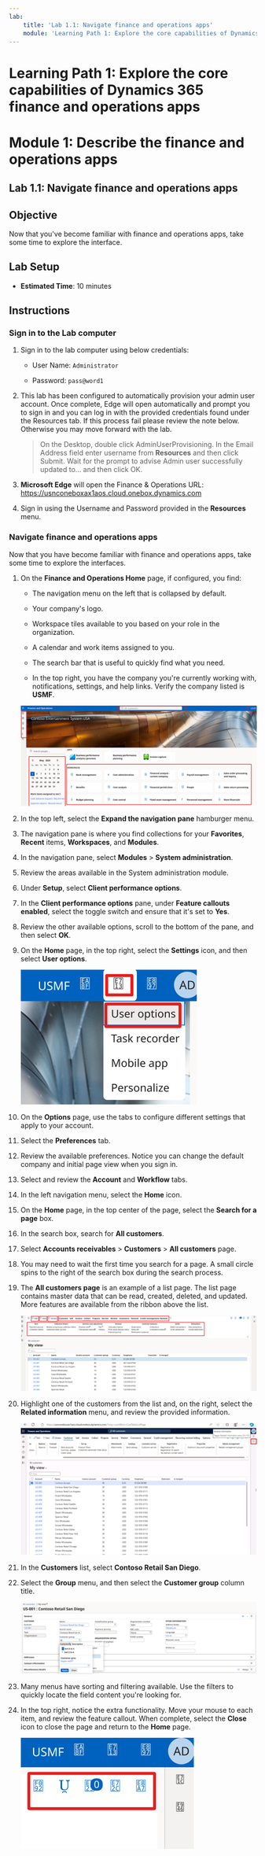 ```yaml
---
lab:
    title: 'Lab 1.1: Navigate finance and operations apps'
    module: 'Learning Path 1: Explore the core capabilities of Dynamics 365 finance and operations apps'
---
```


# Learning Path 1: Explore the core capabilities of Dynamics 365 finance and operations apps
# Module 1: Describe the finance and operations apps

## Lab 1.1: Navigate finance and operations apps

## Objective

Now that you've become familiar with finance and operations apps, take some time to explore the interface.

## Lab Setup

- **Estimated Time**: 10 minutes

## Instructions

### Sign in to the Lab computer

1.  Sign in to the lab computer using below credentials:

    - User Name: `Administrator`

    - Password: `pass@word1`

1.  This lab has been configured to automatically provision your admin user account. Once complete, Edge will open automatically and prompt you to sign in and you can log in with the provided credentials found under the Resources tab. If this process fail please review the note below. Otherwise you may move forward with the lab. 

    >On the Desktop, double click AdminUserProvisioning.
In the Email Address field enter username from **Resources** and then click Submit.
Wait for the prompt to advise Admin user successfully updated to… and then click OK.   

1.  **Microsoft Edge** will open the Finance & Operations URL: <https://usnconeboxax1aos.cloud.onebox.dynamics.com>

1.  Sign in using the Username and Password provided in the **Resources** menu. 

### Navigate finance and operations apps

Now that you have become familiar with finance and operations apps, take some time to explore the interfaces.

1.  On the **Finance and Operations Home** page, if configured, you find:

	- The navigation menu on the left that is collapsed by default.

	- Your company's logo.

	- Workspace tiles available to you based on your role in the organization.

	- A calendar and work items assigned to you.

	- The search bar that is useful to quickly find what you need.

	- In the top right, you have the company you're currently working with, notifications, settings, and help links. Verify the company listed is **USMF**.

    ![Screenshot of the Dynamics 365 Finance and Operations home page with areas highlighted.](./media/01-explore-the-core-capabilities-of-dynamics-365-finance-and-operations-apps-13.svg)
2.  In the top left, select the **Expand the navigation pane** hamburger menu.

3.  The navigation pane is where you find collections for your **Favorites**, **Recent** items, **Workspaces**, and **Modules**.

4.  In the navigation pane, select **Modules** > **System administration**.

5.  Review the areas available in the System administration module.

6.  Under **Setup**, select **Client performance options**.

7.  In the **Client performance options** pane, under **Feature callouts enabled**, select the toggle switch and ensure that it's set to **Yes**.

8.  Review the other available options, scroll to the bottom of the pane, and then select **OK**.

9.  On the **Home** page, in the top right, select the **Settings** icon, and then select **User options**.

    ![Screenshot of the Settings icon and User options dropdown list.](./media/01-explore-the-core-capabilities-of-dynamics-365-finance-and-operations-apps-14.svg)

10. On the **Options** page, use the tabs to configure different settings that apply to your account.

11. Select the **Preferences** tab.

12. Review the available preferences. Notice you can change the default company and initial page view when you sign in.

13. Select and review the **Account** and **Workflow** tabs.

14. In the left navigation menu, select the **Home** icon.

15. On the **Home** page, in the top center of the page, select the **Search for a page** box.

16. In the search box, search for **All customers**.

17. Select **Accounts receivables** > **Customers** > **All customers** page. 

18. You may need to wait the first time you search for a page. A small circle spins to the right of the search box during the search process.

19.	The **All customers page** is an example of a list page. The list page contains master data that can be read, created, deleted, and updated. More features are available from the ribbon above the list.

    ![Screenshot of the All vendor list with menu features highlighted.](./media/01-explore-the-core-capabilities-of-dynamics-365-finance-and-operations-apps-15.svg)

20. Highlight one of the customers from the list and, on the right, select the **Related information** menu, and review the provided information.

    ![Screenshot of the All vendor list with menu features highlighted.](./media/01-explore-the-core-capabilities-of-dynamics-365-finance-and-operations-apps-19.png)

21. In the **Customers** list, select **Contoso Retail San Diego**.

22. Select the **Group** menu, and then select the **Customer group** column title.

    ![Screenshot of the CUstomer group for ContosoRetail San Diego.](./media/01-explore-the-core-capabilities-of-dynamics-365-finance-and-operations-apps-16.svg)

23. Many menus have sorting and filtering available. Use the filters to quickly locate the field content you're looking for.

24. In the top right, notice the extra functionality. Move your mouse to each item, and review the feature callout. When complete, select the **Close** icon to close the page and return to the **Home** page.

    ![Screenshot of the List page upper-right menu showing additional features for connecting to Power Apps, Office apps, Document attachment Refresh page, Open in new window, and Close buttons.](./media/01-explore-the-core-capabilities-of-dynamics-365-finance-and-operations-apps-17.svg)



